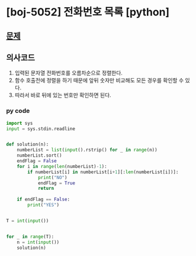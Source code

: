 # [boj-5052] 전화번호 목록 [python]

## [문제](https://www.acmicpc.net/problem/5052)

## 의사코드
1. 입력된 문자열 전화번호를 오름차순으로 정렬한다.
2. 함수 호출전에 정렬을 하기 때문에 앞뒤 숫자만 비교해도 모든 경우를 확인할 수 있다.
3. 따라서 바로 뒤에 있는 번호만 확인하면 된다.

### py code 

```py
import sys
input = sys.stdin.readline


def solution(n):
    numberList = list(input().rstrip() for _ in range(n))
    numberList.sort()
    endFlag = False
    for i in range(len(numberList)-1):
        if numberList[i] in numberList[i+1][:len(numberList[i])]:
            print("NO")
            endFlag = True
            return
    
    if endFlag == False:
        print("YES")


T = int(input())


for _ in range(T):
    n = int(input())
    solution(n)
```
